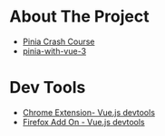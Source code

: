 # About The Project

- [Pinia Crash Course](https://www.youtube.com/watch?v=u0B9dysw29A&list=PL4cUxeGkcC9hp28dYyYBy3xoOdoeNw-hD&index=1)
- [pinia-with-vue-3](https://github.com/iamshaunjp/Pinia-with-Vue-3)

# Dev Tools

- [Chrome Extension- Vue.js devtools](https://chromewebstore.google.com/detail/vuejs-devtools/nhdogjmejiglipccpnnnanhbledajbpd?hl=en)
- [Firefox Add On - Vue.js devtools](https://addons.mozilla.org/en-US/firefox/addon/vue-js-devtools/)
